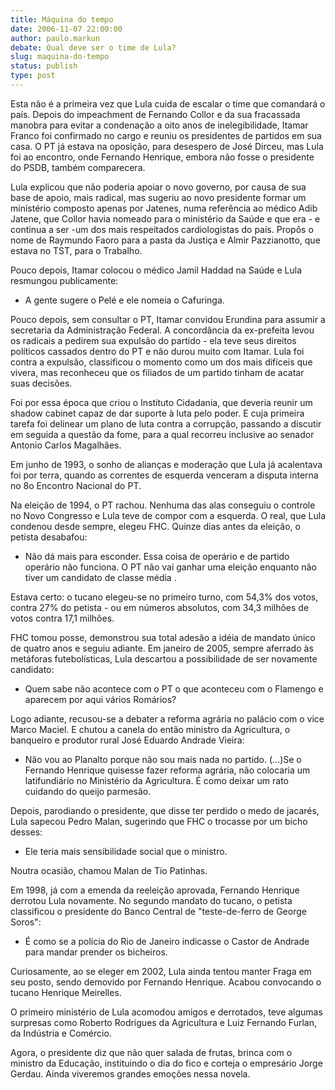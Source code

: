 ```yaml
---
title: Máquina do tempo
date: 2006-11-07 22:00:00
author: paulo.markun
debate: Qual deve ser o time de Lula?
slug: maquina-do-tempo
status: publish 
type: post
---
```


Esta não é a primeira vez que Lula cuida de escalar o time que comandará o país. Depois do impeachment de Fernando Collor e da sua fracassada manobra para evitar a condenação a oito anos de inelegibilidade, Itamar Franco foi confirmado no cargo e reuniu os presidentes de partidos em sua casa. O PT já estava na oposição, para desespero de José Dirceu, mas Lula foi ao encontro, onde Fernando Henrique, embora não fosse o presidente do PSDB, também comparecera.   

Lula explicou que não poderia apoiar o novo governo, por causa de sua base de apoio, mais radical, mas sugeriu ao novo presidente formar um ministério composto apenas por Jatenes, numa referência ao médico Adib Jatene, que Collor havia nomeado para o ministério da Saúde e que era - e continua a ser -um dos mais respeitados cardiologistas do país. Propôs o nome de Raymundo Faoro para a pasta da Justiça e Almir Pazzianotto, que estava no TST, para o Trabalho.  

Pouco depois, Itamar colocou o médico Jamil Haddad na Saúde e Lula resmungou publicamente:   

- A gente sugere o Pelé e ele nomeia o Cafuringa.  

Pouco depois, sem consultar o PT, Itamar convidou Erundina para assumir a secretaria da Administração Federal. A concordância da ex-prefeita levou os radicais a pedirem sua expulsão do partido - ela teve seus direitos políticos cassados dentro do PT e não durou muito com Itamar. Lula foi contra a expulsão, classificou o momento como um dos mais difíceis que vivera, mas reconheceu que os filiados de um partido tinham de acatar suas decisões.  

Foi por essa época que criou o Instituto Cidadania, que deveria reunir um shadow cabinet capaz de dar suporte à luta pelo poder. E cuja primeira tarefa foi delinear um plano de luta contra a corrupção, passando a discutir em seguida a questão da fome, para a qual recorreu inclusive ao senador Antonio Carlos Magalhães.   

Em junho de 1993, o sonho de alianças e moderação que Lula já acalentava foi por terra, quando as correntes de esquerda venceram a disputa interna no 8o Encontro Nacional do PT.   

Na eleição de 1994, o PT rachou. Nenhuma das alas conseguiu o controle no Novo Congresso e Lula teve de compor com a esquerda. O real, que Lula condenou desde sempre, elegeu FHC. Quinze dias antes da eleição, o petista desabafou:  

- Não dá mais para esconder. Essa coisa de operário e de partido operário não funciona. O PT não vai ganhar uma eleição enquanto não tiver um candidato de classe média .  

Estava certo: o tucano elegeu-se no primeiro turno, com 54,3% dos votos, contra 27% do petista - ou em números absolutos, com 34,3 milhões de votos contra 17,1 milhões.   

FHC tomou posse, demonstrou sua total adesão a idéia de mandato único de quatro anos e seguiu adiante. Em janeiro de 2005, sempre aferrado às metáforas futebolísticas, Lula descartou a possibilidade de ser novamente candidato:   

- Quem sabe não acontece com o PT o que aconteceu com o Flamengo e aparecem por aqui vários Romários?   

Logo adiante, recusou-se a debater a reforma agrária no palácio com o vice Marco Maciel. E chutou a canela do então ministro da Agricultura, o banqueiro e produtor rural José Eduardo Andrade Vieira:   

- Não vou ao Planalto porque não sou mais nada no partido. (...)Se o Fernando Henrique quisesse fazer reforma agrária, não colocaria um latifundiário no Ministério da Agricultura. É como deixar um rato cuidando do queijo parmesão.   

Depois, parodiando o presidente, que disse ter perdido o medo de jacarés, Lula sapecou Pedro Malan, sugerindo que FHC o trocasse por um bicho desses:   

- Ele teria mais sensibilidade social que o ministro.  

Noutra ocasião, chamou Malan de Tio Patinhas.   

Em 1998, já com a emenda da reeleição aprovada, Fernando Henrique derrotou Lula novamente. No segundo mandato do tucano, o petista classificou o presidente do Banco Central de "teste-de-ferro de George Soros":   

- É como se a polícia do Rio de Janeiro indicasse o Castor de Andrade para mandar prender os bicheiros.   

Curiosamente, ao se eleger em 2002, Lula ainda tentou manter Fraga em seu posto, sendo demovido por Fernando Henrique. Acabou convocando o tucano Henrique Meirelles.   

O primeiro ministério de Lula acomodou amigos e derrotados, teve algumas surpresas como Roberto Rodrigues da Agricultura e Luiz Fernando Furlan, da Indústria e Comércio.  

Agora, o presidente diz que não quer salada de frutas, brinca com o ministro da Educação, instituindo o dia do fico e corteja o empresário Jorge Gerdau. Ainda viveremos grandes emoções nessa novela.
